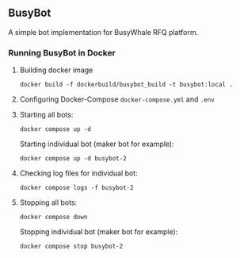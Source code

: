 ## BusyBot
A simple bot implementation for BusyWhale RFQ platform.

### Running BusyBot in Docker
1. Building docker image

   `docker build -f dockerbuild/busybot_build -t busybot:local .`

2. Configuring Docker-Compose `docker-compose.yml` and `.env`

3. Starting all bots:

   `docker compose up -d`

   Starting individual bot (maker bot for example): 

   `docker compose up -d busybot-2`

4. Checking log files for individual bot: 
 
   `docker compose logs -f busybot-2`

5. Stopping all bots: 

   `docker compose down`

   Stopping individual bot (maker bot for example): 

   `docker compose stop busybot-2`
